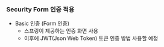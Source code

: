 ### Security Form 인증 적용
* Basic 인증 (Form 인증)
    * 스프링이 제공하는 인증 화면 사용
    * 이후에 JWT(Json Web Token) 토큰 인증 방법 사용할 예정